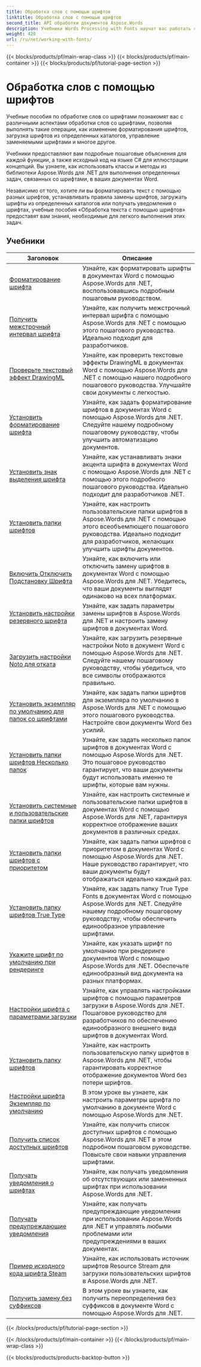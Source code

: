 ```yaml
---
title: Обработка слов с помощью шрифтов
linktitle: Обработка слов с помощью шрифтов
second_title: API обработки документов Aspose.Words
description: Учебники Words Processing with Fonts научат вас работать со шрифтами в Word с помощью Aspose.Words for .NET. Форматирование, подстановки, уведомления и многое другое.
weight: 420
url: /ru/net/working-with-fonts/
---
```


{{< blocks/products/pf/main-wrap-class >}}
{{< blocks/products/pf/main-container >}}
{{< blocks/products/pf/tutorial-page-section >}}

# Обработка слов с помощью шрифтов


Учебные пособия по обработке слов со шрифтами познакомят вас с различными аспектами обработки слов со шрифтами, позволяя выполнять такие операции, как изменение форматирования шрифтов, загрузка шрифтов из определенных каталогов, управление заменяемыми шрифтами и многое другое.

Учебники предоставляют вам подробные пошаговые объяснения для каждой функции, а также исходный код на языке C# для иллюстрации концепций. Вы узнаете, как использовать классы и методы из библиотеки Aspose.Words для .NET для выполнения определенных задач, связанных со шрифтами, в ваших документах Word.

Независимо от того, хотите ли вы форматировать текст с помощью разных шрифтов, устанавливать правила замены шрифтов, загружать шрифты из определенных каталогов или получать уведомления о шрифтах, учебные пособия «Обработка текста с помощью шрифтов» предоставят вам знания, необходимые для легкого выполнения этих задач.

 ## Учебники
| Заголовок | Описание |
| --- | --- |
| [Форматирование шрифта](./font-formatting/) | Узнайте, как форматировать шрифты в документах Word с помощью Aspose.Words для .NET, воспользовавшись подробным пошаговым руководством. |
| [Получить межстрочный интервал шрифта](./get-font-line-spacing/) | Узнайте, как получить межстрочный интервал шрифта с помощью Aspose.Words для .NET с помощью этого пошагового руководства. Идеально подходит для разработчиков. |
| [Проверьте текстовый эффект DrawingML](./check-drawingml-text-effect/) | Узнайте, как проверить текстовые эффекты DrawingML в документах Word с помощью Aspose.Words для .NET с помощью нашего подробного пошагового руководства. Улучшайте свои документы с легкостью. |
| [Установить форматирование шрифта](./set-font-formatting/) | Узнайте, как задать форматирование шрифтов в документах Word с помощью Aspose.Words для .NET. Следуйте нашему подробному пошаговому руководству, чтобы улучшить автоматизацию документов. |
| [Установить знак выделения шрифта](./set-font-emphasis-mark/) | Узнайте, как устанавливать знаки акцента шрифта в документах Word с помощью Aspose.Words для .NET с помощью этого подробного пошагового руководства. Идеально подходит для разработчиков .NET. |
| [Установить папки шрифтов](./set-fonts-folders/) | Узнайте, как настроить пользовательские папки шрифтов в Aspose.Words для .NET с помощью этого всеобъемлющего пошагового руководства. Идеально подходит для разработчиков, желающих улучшить шрифты документов. |
| [Включить Отключить Подстановку Шрифта](./enable-disable-font-substitution/) | Узнайте, как включить или отключить замену шрифтов в документах Word с помощью Aspose.Words для .NET. Убедитесь, что ваши документы выглядят одинаково на всех платформах. |
| [Установить настройки резервного шрифта](./set-font-fallback-settings/) | Узнайте, как задать параметры замены шрифтов в Aspose.Words для .NET и настроить замену шрифтов в документах Word. |
| [Загрузить настройки Noto для отката](./load-noto-fallback-settings/) | Узнайте, как загрузить резервные настройки Noto в документ Word с помощью Aspose.Words для .NET. Следуйте нашему пошаговому руководству, чтобы убедиться, что все символы отображаются правильно. |
| [Установить экземпляр по умолчанию для папок со шрифтами](./set-fonts-folders-default-instance/) | Узнайте, как задать папки шрифтов для экземпляра по умолчанию в Aspose.Words для .NET с помощью этого пошагового руководства. Настройте свои документы Word без усилий. |
| [Установить папки шрифтов Несколько папок](./set-fonts-folders-multiple-folders/) | Узнайте, как задать несколько папок шрифтов в документах Word с помощью Aspose.Words для .NET. Это пошаговое руководство гарантирует, что ваши документы будут использовать именно те шрифты, которые вам нужны. |
| [Установить системные и пользовательские папки шрифтов](./set-fonts-folders-system-and-custom-folder/) | Узнайте, как настроить системные и пользовательские папки шрифтов в документах Word с помощью Aspose.Words для .NET, гарантируя корректное отображение ваших документов в различных средах. |
| [Установить папки шрифтов с приоритетом](./set-fonts-folders-with-priority/) | Узнайте, как задать папки шрифтов с приоритетом в документах Word с помощью Aspose.Words для .NET. Наше руководство гарантирует, что ваши документы будут отображаться идеально каждый раз. |
| [Установить папку шрифтов True Type](./set-true-type-fonts-folder/) | Узнайте, как задать папку True Type Fonts в документах Word с помощью Aspose.Words для .NET. Следуйте нашему подробному пошаговому руководству, чтобы обеспечить единообразное управление шрифтами. |
| [Укажите шрифт по умолчанию при рендеринге](./specify-default-font-when-rendering/) | Узнайте, как указать шрифт по умолчанию при рендеринге документов Word с помощью Aspose.Words для .NET. Обеспечьте единообразный вид документа на разных платформах. |
| [Настройки шрифта с параметрами загрузки](./font-settings-with-load-options/) | Узнайте, как управлять настройками шрифтов с помощью параметров загрузки в Aspose.Words для .NET. Пошаговое руководство для разработчиков по обеспечению единообразного внешнего вида шрифтов в документах Word.|
| [Установить папку шрифтов](./set-fonts-folder/) | Узнайте, как настроить пользовательскую папку шрифтов в Aspose.Words для .NET, чтобы гарантировать корректное отображение документов Word без потери шрифтов. |
| [Настройки шрифта Экземпляр по умолчанию](./font-settings-default-instance/) | В этом уроке вы узнаете, как настроить параметры шрифта по умолчанию в документе Word с помощью Aspose.Words для .NET. |
| [Получить список доступных шрифтов](./get-list-of-available-fonts/) | Узнайте, как получить список доступных шрифтов с помощью Aspose.Words для .NET в этом подробном пошаговом руководстве. Повысьте свои навыки управления шрифтами. |
| [Получать уведомления о шрифтах](./receive-notifications-of-fonts/) | Узнайте, как получать уведомления об отсутствующих или замененных шрифтах при использовании Aspose.Words для .NET. |
| [Получать предупреждающие уведомления](./receive-warning-notification/) | Узнайте, как получать предупреждающие уведомления при использовании Aspose.Words для .NET и управлять любыми проблемами или предупреждениями в ваших документах. |
| [Пример исходного кода шрифта Steam](./resource-steam-font-source-example/) | Узнайте, как использовать источник шрифтов Resource Stream для загрузки пользовательских шрифтов в Aspose.Words для .NET. |
| [Получить замену без суффиксов](./get-substitution-without-suffixes/) | В этом уроке вы узнаете, как получить переопределения без суффиксов в документе Word с помощью Aspose.Words для .NET. |
{{< /blocks/products/pf/tutorial-page-section >}}

{{< /blocks/products/pf/main-container >}}
{{< /blocks/products/pf/main-wrap-class >}}

{{< blocks/products/products-backtop-button >}}

